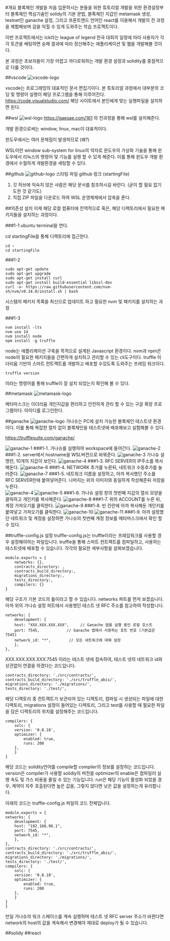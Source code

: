 #개요 
블록체인 개발을 처음 입문하시는 분들을 위한 튜토리얼
개발을 위한 환경설정부터 블록체인 핵심기술인 solidy의 기본 문법, 블록체인 지갑인 metamask 생성,
testnet인 ganache 설정, 그리고 프론트엔드 언어인 react를 이용해서 개발의 전 과정을 체험해보며 감을 익힐 수 있게 
도와주는 학습 프로젝트이다. 

이번 프로젝트에서는 lck라는 league of legend 한국 대회의 일정에 따라 사용자가 각각 토큰을 배팅하면 
승패 결과에 따라 정산해주는 애플리케이션 및 웹을 개발해볼 것이다. 

본 과정은 초보자들이 가장 어렵고 까다로워하는 개발 환경 설정과 solidity를 중점적으로 다룰 것이다. 

##vscode
![vscode-logo](./wsl-img/vscode-logo.png)

vscode는 프로그래밍의 대표적인 문서 편집기이다. 
본 튜토리얼 과정에서 대부분의 코딩 및 명령어 실행이 해당 프로그램을 통해 이루어진다. 
https://code.visualstudio.com/
해당 사이트에서 본인에게 맞는 실행파일을 설치하면 된다. 

##wsl 
![wsl-logo](./wsl-img/wsl-logo.png.png)
https://gaesae.com/161 의 전과정을 통해 wsl를 설치해준다. 

개발 환경으로써는 window, linux, mac이 대표적이다. 

윈도우에서는 여러 문제점이 발생하므로 (왜?) 

WSL이란 window sub-system for linux의 약자로 윈도우의 가상화 기술을 통해 윈도우에서 리눅스의 명령어 및 기능를 실행 할 수 있게 해준다. 이를 통해 윈도우 개발 환경에서 수월하게 개발환경을 세팅할 수 있다. 

##github 
![github-logo](./wsl-img/github-logo.png)
스타팅 파일 github 링크 (startingFile)

1. 깃 허브에 익숙치 않은 사람은 해당 문서를 참조하시길 바란다. (굳이 할 필요 없기도한 것 같기도)
2. 직접 ZIP 파일을 다운로드 하여 WSL 운영체제에서 압축을 푼다. 

##의존성 설치 
이제 해당 로컬 컴퓨터에 전역적으로 혹은, 해당 디렉토리에서 필요한 패키지들을 설치하는 과정이다. 

###1-1
ubuntu terminal을 연다. 

cd startingFile을 통해 디렉토리에 접근한다.

    cd ~
    cd startingFile


###1-2

    sudo apt-get update
    sudo apt-get upgrade
    sudo apt-get install curl
    sudo apt-get install build-essential libssl-dev
    curl -o- https://raw.githubusercontent.com/nvm-sh/nvm/v0.34.0/install.sh | bash

시스템의 패키지 목록을 최신으로 업데이트 하고 필요한 nvm 및 패키지를 설치하는 과정

###1-3

    nvm install -lts
    nvm use 14
    nvm install node
    npm install -g truffle

node는 애플리케이션 구축을 목적으로 설계된 Javascript 환경이다. 
nvm과 npm은 node의 필요한 패키지들을 간편하게 설치하고 관리할 수 있는 cli도구이다. 
truffle 이더리움 기반의 스마트 컨트랙트를 개발하고 배포할 수있도록 도와주는 프레임 워크이다.

    truffle version 

이라는 명령어를 통해 truffle이 잘 설치 되었는지 확인해 볼 수 있다. 

##metamask 
![metamask-logo](./wsl-img/metamask-logo.png)

메타마스크는 이더리움 개인지갑을 편리하고 안전하게 관리 할 수 있는 구글 확장 프로그램이다. 
아이디를 로그인한다. 

##ganache
![ganache-logo](./wsl-img/ganache-logo.png)
가나슈는 PC에 설치 가능한 블록체인 테스트넷 환경이다. 이를 통해 복잡한 절차 없이 블록체인을 테스트넷에 배포해보고 
실험해볼 수 있다. 

https://trufflesuite.com/ganache/


![ganache-1](./wsl-img/ganache-1.png)
###1-1. 가나슈를 실행하여 workspace에 들어간다.
![ganache-2](./wsl-img/ganache-2.png)
###1-2. server에서 hostname을 WSL버전으로 바꿔준다. 
![ganache-3](./wsl-img/ganache-3.png)
가나슈 설명란, 10개의 지갑이 보인다. 
![ganache-4](./wsl-img/ganache-4.png)
###1-3. RFC SERVER의 IP주소를 복사 해둔다.
![ganache-6](./wsl-img/ganache-6.png)
###1-4. NETWORK 추가를 누른뒤, 네트워크 수동추가를 눌러준다.
![ganache-7](./wsl-img/ganache-7.png)
###1-5. 네트워크 이름을 설정하고, 아까 복사했던 주소를 RFC SERVER란에 붙여넣어준다. 나머지는 위의 이미지와 동일하게 작성해준뒤 저장을 누른다.  
![ganache-4](./wsl-img/ganache-4.png)
![ganache-5](./wsl-img/ganache-5.png)
###1-6. 가나슈 설정 창의 첫번째 지갑의 열쇠 모양을 클릭하고 개인키를 복사해준다. 
![ganache-8](./wsl-img/ganache-8.png)
###1-7. 위의 ACCOUNT를 누른 뒤, 계정 가져오기를 클릭한다. 
![ganache-9](./wsl-img/ganache-9.png)
###1-8. 빈 칸란에 아까 복사해둔 개인키를 붙여넣고 가져오기를 클릭한다. 
![ganache-10](./wsl-img/ganache-10.png)
![ganache-11](./wsl-img/ganache-11.png)
###1-9. 아까 설정했던 네트워크 및 계정을 설정하면 가나슈의 첫번째 계정 정보를 메타마스크에서 확인 할 수 있다. 

##truffle-config.js 설정 
truffle-config.js는 truffle이라는 프레임워크를 사용할 경우 설정해야하는 파일입니다. 
truffle을 통해 스마트 컨트랙트를 컴파일하고, 사용하는 테스트넷에 배포할 수 있습니다. 
각각의 필요한 세부사항을 살펴보겠습니다. 

    module.exports = {
        networks: {},
        contracts_directory: ,
        contracts_build_directory:,
        migrations_directory:,
        tests_directory:,
        compilers: {}
    }

해당 구조가 기본 코드의 틀이라고 할 수 있습니다. 
networks 파트를 먼저 보겠습니다. 
아까 위의 가나슈 설정 파트에서 사용했던 테스트 넷 RFC 주소를 참고하여 작성합니다. 

    networks: {
        development: {
        host: "XXX.XXX.XXX.XXX",     // Ganache 앱을 실행 중인 로컬 호스트
        port: 7545,            // Ganache 앱에서 사용하는 포트 번호 (기본값은 7545)
        network_id: "*",        // 모든 네트워크에 대해 설정
        },
    },
    
XXX.XXX.XXX.XXX:7545 이라는 테스트 넷에 접속하여, 테스트 넷의 네트워크 id와 상관없이 연결을 하겠다는 코드입니다. 

    contracts_directory: './src/contracts/',
    contracts_build_directory: './src/truffle_abis/',
    migrations_directory: './migrations/',
    tests_directory: './test/',

해당 디렉토리 중 컨트랙트가 보관되어 있는 디렉토리, 컴파일 시 생성되는 파일에 대한 디렉토리, migrations 설정이 들어있는 디렉토리, 그리고 test를 사용할 때 필요한 파일을 담은 디렉토리의 위치를 설정해주는 코드입니다. 

    compilers: {
        solc: {
        version: '0.8.18',
        optimizer: {
            enabled: true,
            runs: 200
        },
        }
    }

해당 코드는 solidity언어를 compile할 compiler의 정보를 설정하는 코드입니다. 
version은 compiler가 사용할 solidiy의 버전을
optimizer의 enable은 컴파일러 실행 속도 및 가스 비용을 줄일 수 있는 기능입니다. 
run은 해당 기능이 활성화 되었을 경우, 계약이 자주 호출된다면 높은 값을, 그렇지 않다면 낮은 값을 설정하는게 
유리합니다. 

아래의 코드는 truffle-config.js 파일의 코드 전체입니다. 

    module.exports = {
    networks: {
        development: {
        host: "192.168.96.1",     
        port: 7545,            
        network_id: "*",        
        },
    },
    contracts_directory: './src/contracts/',
    contracts_build_directory: './src/truffle_abis/',
    migrations_directory: './migrations/',
    tests_directory: './test/',
    compilers: {
        solc: {
        version: '0.8.18',
        optimizer: {
            enabled: true,
            runs: 200
        },
        }
    }
    }

만일 가나슈의 워크 스페이스를 계속 실행하며 테스트 넷 RFC server 주소가 바뀐다면 
network의 host의 값을 계속해서 변경해야 제대로 deploy가 될 수 있습니다. 


##solidy
##react 

